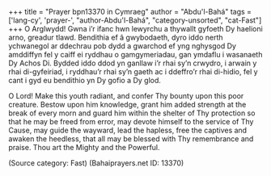 +++
title = "Prayer bpn13370 in Cymraeg"
author = "Abdu'l-Bahá"
tags = ['lang-cy', 'prayer-', "author-Abdu'l-Bahá", "category-unsorted", "cat-Fast"]
+++
O Arglwydd! Gwna i’r ifanc hwn lewyrchu a  thywallt gyfoeth Dy haelioni arno, greadur  tlawd. Bendithia ef â gwybodaeth, dyro iddo  nerth ychwanegol ar ddechrau pob dydd a  gwarchod ef yng nghysgod Dy amddiffyn  fel y caiff ei ryddhau o gamgymeriadau, gan  ymdaflu i wasanaeth Dy Achos Di. Bydded  iddo ddod yn ganllaw i’r rhai sy’n crwydro,  i arwain y rhai di-gyfeiriad, i ryddhau’r rhai  sy’n gaeth ac i ddeffro’r rhai di-hidio, fel y  cant i gyd eu bendithio yn Dy gofio a Dy glod.

O Lord!  Make this youth radiant, and confer Thy bounty upon this poor creature.  Bestow upon him knowledge, grant him added strength at the break of every morn and guard him within the shelter of Thy protection so that he may be freed from error, may devote himself to the service of Thy Cause, may guide the wayward, lead the hapless, free the captives and awaken the heedless, that all may be blessed with Thy remembrance and praise.  Thou art the Mighty and the Powerful.

(Source category: Fast)
(Bahaiprayers.net ID: 13370)

